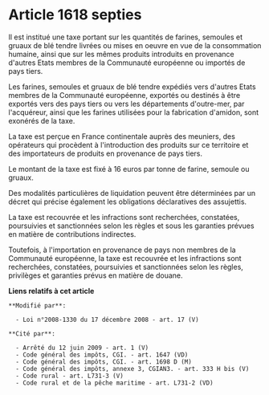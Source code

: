 # Article 1618 septies

Il est institué une taxe portant sur les quantités de farines, semoules et gruaux de blé tendre livrées ou mises en oeuvre en
vue de la consommation humaine, ainsi que sur les mêmes produits introduits en provenance d'autres Etats membres de la
Communauté européenne ou importés de pays tiers.

Les farines, semoules et gruaux de blé tendre expédiés vers d'autres Etats membres de la Communauté européenne, exportés ou
destinés à être exportés vers des pays tiers ou vers les départements d'outre-mer, par l'acquéreur, ainsi que les farines
utilisées pour la fabrication d'amidon, sont exonérés de la taxe.

La taxe est perçue en France continentale auprès des meuniers, des opérateurs qui procèdent à l'introduction des produits sur
ce territoire et des importateurs de produits en provenance de pays tiers.

Le montant de la taxe est fixé à 16 euros par tonne de farine, semoule ou gruaux.

Des modalités particulières de liquidation peuvent être déterminées par un décret qui précise également les obligations
déclaratives des assujettis.

La taxe est recouvrée et les infractions sont recherchées, constatées, poursuivies et sanctionnées selon les règles et sous
les garanties prévues en matière de contributions indirectes.

Toutefois, à l'importation en provenance de pays non membres de la Communauté européenne, la taxe est recouvrée et les
infractions sont recherchées, constatées, poursuivies et sanctionnées selon les règles, privilèges et garanties prévus en
matière de douane.

**Liens relatifs à cet article**

	**Modifié par**:

	  - Loi n°2008-1330 du 17 décembre 2008 - art. 17 (V)

	**Cité par**:

	  - Arrêté du 12 juin 2009 - art. 1 (V)
	  - Code général des impôts, CGI. - art. 1647 (VD)
	  - Code général des impôts, CGI. - art. 1698 D (M)
	  - Code général des impôts, annexe 3, CGIAN3. - art. 333 H bis (V)
	  - Code rural - art. L731-3 (V)
	  - Code rural et de la pêche maritime - art. L731-2 (VD)

